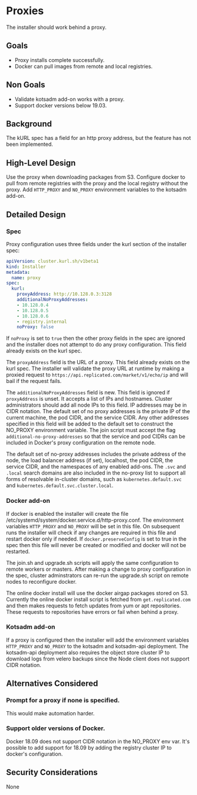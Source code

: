 # Proxies

The installer should work behind a proxy.

## Goals

- Proxy installs complete successfully.
- Docker can pull images from remote and local registries.

## Non Goals

- Validate kotsadm add-on works with a proxy.
- Support docker versions below 19.03.

## Background

The kURL spec has a field for an http proxy address, but the feature has not been implemented.

## High-Level Design

Use the proxy when downloading packages from S3.
Configure docker to pull from remote registries with the proxy and the local registry without the proxy.
Add `HTTP_PROXY` and `NO_PROXY` environment variables to the kotsadm add-on.

## Detailed Design

### Spec

Proxy configuration uses three fields under the kurl section of the installer spec:

```yaml
apiVersion: cluster.kurl.sh/v1beta1
kind: Installer
metadata:
  name: proxy
spec:
  kurl:
    proxyAddress: http://10.128.0.3:3128
    additionalNoProxyAddresses:
    - 10.128.0.4
    - 10.128.0.5
    - 10.128.0.6
    - registry.internal
    noProxy: false
```

If `noProxy` is set to `true` then the other proxy fields in the spec are ignored and the installer does not attempt to do any proxy configuration.
This field already exists on the kurl spec.

The `proxyAddress` field is the URL of a proxy.
This field already exists on the kurl spec.
The installer will validate the proxy URL at runtime by making a proxied request to `https://api.replicated.com/market/v1/echo/ip` and will bail if the request fails.

The `additionalNoProxyAddresses` field is new.
This field is ignored if `proxyAddress` is unset.
It accepts a list of IPs and hostnames.
Cluster administrators should add all node IPs to this field.
IP addresses may be in CIDR notation.
The default set of no proxy addresses is the private IP of the current machine, the pod CIDR, and the service CIDR.
Any other addresses specified in this field will be added to the default set to construct the NO_PROXY environment variable.
The join script must accept the flag `additional-no-proxy-addresses` so that the service and pod CIDRs can be included in Docker's proxy configuration on the remote node.

The default set of no-proxy addresses includes the private address of the node, the load balancer address (if set), localhost, the pod CIDR, the service CIDR, and the namespaces of any enabled add-ons.
The `.svc` and `.local` search domains are also included in the no-proxy list to support all forms of resolvable in-cluster domains, such as `kubernetes.default.svc` and `kubernetes.default.svc.cluster.local`.


### Docker add-on

If docker is enabled the installer will create the file /etc/systemd/system/docker.service.d/http-proxy.conf.
The environment variables `HTTP_PROXY` and `NO_PROXY` will be set in this file.
On subsequent runs the installer will check if any changes are required in this file and restart docker only if needed.
If `docker.preserveConfig` is set to true in the spec then this file will never be created or modified and docker will not be restarted.

The join.sh and upgrade.sh scripts will apply the same configuration to remote workers or masters.
After making a change to proxy configuration in the spec, cluster adminstrators can re-run the upgrade.sh script on remote nodes to reconfigure docker.

The online docker install will use the docker airgap packages stored on S3.
Currently the online docker install script is fetched from `get.replicated.com` and then makes requests to fetch updates from yum or apt repositories.
These requests to repositories have errors or fail when behind a proxy.

### Kotsadm add-on

If a proxy is configured then the installer will add the environment variables `HTTP_PROXY` and `NO_PROXY` to the kotsadm and kotsadm-api deployment.
The kotsadm-api deployment also requires the object store cluster IP to download logs from velero backups since the Node client does not support CIDR notation.

## Alternatives Considered

### Prompt for a proxy if none is specified.

This would make automation harder.

### Support older versions of Docker.

Docker 18.09 does not support CIDR notation in the NO_PROXY env var.
It's possible to add support for 18.09 by adding the registry cluster IP to docker's configuration.

## Security Considerations

None
